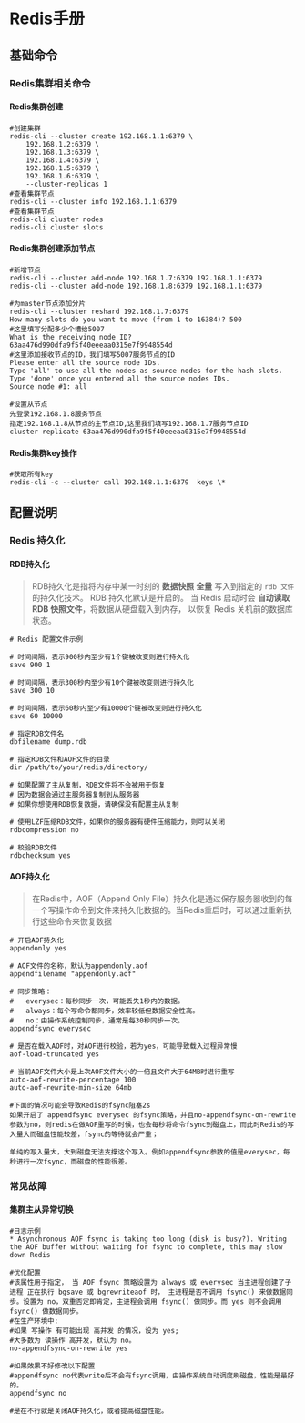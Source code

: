 # Redis手册

## 基础命令

### Redis集群相关命令

#### Redis集群创建

```shell
#创建集群
redis-cli --cluster create 192.168.1.1:6379 \
	192.168.1.2:6379 \
	192.168.1.3:6379 \
	192.168.1.4:6379 \
	192.168.1.5:6379 \
	192.168.1.6:6379 \
	--cluster-replicas 1
#查看集群节点
redis-cli --cluster info 192.168.1.1:6379
#查看集群节点
redis-cli cluster nodes
redis-cli cluster slots
```

#### Redis集群创建添加节点

```shell
#新增节点
redis-cli --cluster add-node 192.168.1.7:6379 192.168.1.1:6379
redis-cli --cluster add-node 192.168.1.8:6379 192.168.1.1:6379

#为master节点添加分片
redis-cli --cluster reshard 192.168.1.7:6379
How many slots do you want to move (from 1 to 16384)? 500
#这里填写分配多少个槽给5007
What is the receiving node ID? 63aa476d990dfa9f5f40eeeaa0315e7f9948554d
#这里添加接收节点的ID，我们填写5007服务节点的ID
Please enter all the source node IDs.
Type 'all' to use all the nodes as source nodes for the hash slots.
Type 'done' once you entered all the source nodes IDs.
Source node #1: all

#设置从节点
先登录192.168.1.8服务节点
指定192.168.1.8从节点的主节点ID,这里我们填写192.168.1.7服务节点ID
cluster replicate 63aa476d990dfa9f5f40eeeaa0315e7f9948554d
```

#### Redis集群key操作

```shell
#获取所有key
redis-cli -c --cluster call 192.168.1.1:6379  keys \*
```

## 配置说明

### Redis 持久化

#### RDB持久化

> RDB持久化是指将内存中某一时刻的 **数据快照** **全量** 写入到指定的 `rdb 文件` 的持久化技术。 RDB 持久化默认是开启的。 当 Redis 启动时会 **自动读取** **RDB 快照文件**，将数据从硬盘载入到内存， 以恢复 Redis 关机前的数据库状态。

```shell
# Redis 配置文件示例
 
# 时间间隔，表示900秒内至少有1个键被改变则进行持久化
save 900 1
 
# 时间间隔，表示300秒内至少有10个键被改变则进行持久化
save 300 10
 
# 时间间隔，表示60秒内至少有10000个键被改变则进行持久化
save 60 10000
 
# 指定RDB文件名
dbfilename dump.rdb
 
# 指定RDB文件和AOF文件的目录
dir /path/to/your/redis/directory/
 
# 如果配置了主从复制，RDB文件将不会被用于恢复
# 因为数据会通过主服务器复制到从服务器
# 如果你想使用RDB恢复数据，请确保没有配置主从复制
 
# 使用LZF压缩RDB文件，如果你的服务器有硬件压缩能力，则可以关闭
rdbcompression no
 
# 校验RDB文件
rdbchecksum yes
```

#### AOF持久化

> 在Redis中，AOF（Append Only File）持久化是通过保存服务器收到的每一个写操作命令到文件来持久化数据的。当Redis重启时，可以通过重新执行这些命令来恢复数据

```shell
# 开启AOF持久化
appendonly yes
 
# AOF文件的名称，默认为appendonly.aof
appendfilename "appendonly.aof"
 
# 同步策略：
#   everysec：每秒同步一次，可能丢失1秒内的数据。
#   always：每个写命令都同步，效率较低但数据安全性高。
#   no：由操作系统控制同步，通常是每30秒同步一次。
appendfsync everysec
 
# 是否在载入AOF时，对AOF进行校验，若为yes，可能导致载入过程异常慢
aof-load-truncated yes
```

```shell
# 当前AOF文件大小是上次AOF文件大小的一倍且文件大于64MB时进行重写
auto-aof-rewrite-percentage 100
auto-aof-rewrite-min-size 64mb
```

```shell
#下面的情况可能会导致Redis的fsync阻塞2s
如果开启了 appendfsync everysec 的fsync策略，并且no-appendfsync-on-rewrite参数为no，则redis在做AOF重写的时候，也会每秒将命令fsync到磁盘上，而此时Redis的写入量大而磁盘性能较差，fsync的等待就会严重；

单纯的写入量大，大到磁盘无法支撑这个写入。例如appendfsync参数的值是everysec，每秒进行一次fsync，而磁盘的性能很差。
```

### 常见故障

#### 集群主从异常切换

```shell
#日志示例
* Asynchronous AOF fsync is taking too long (disk is busy?). Writing the AOF buffer without waiting for fsync to complete, this may slow down Redis

```

```shell
#优化配置
#该属性用于指定， 当 AOF fsync 策略设置为 always 或 everysec 当主进程创建了子进程 正在执行 bgsave 或 bgrewriteaof 时， 主进程是否不调用 fsync() 来做数据同步。设置为 no，双重否定即肯定，主进程会调用 fsync() 做同步。而 yes 则不会调用 fsync() 做数据同步。
#在生产环境中:
#如果 写操作 有可能出现 高并发 的情况，设为 yes;
#大多数为 读操作 高并发，默认为 no。
no-appendfsync-on-rewrite yes

#如果效果不好修改以下配置
#appendfsync no代表write后不会有fsync调用，由操作系统自动调度刷磁盘，性能是最好的。
appendfsync no

#是在不行就是关闭AOF持久化，或者提高磁盘性能。
```
